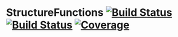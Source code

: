 # StructureFunctions [![Build Status](https://github.com/emmt/StructureFunctions.jl/actions/workflows/CI.yml/badge.svg?branch=main)](https://github.com/emmt/StructureFunctions.jl/actions/workflows/CI.yml?query=branch%3Amain) [![Build Status](https://ci.appveyor.com/api/projects/status/github/emmt/StructureFunctions.jl?svg=true)](https://ci.appveyor.com/project/emmt/StructureFunctions-jl) [![Coverage](https://codecov.io/gh/emmt/StructureFunctions.jl/branch/main/graph/badge.svg)](https://codecov.io/gh/emmt/StructureFunctions.jl)
